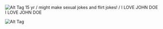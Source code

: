 
![Alt Tag](https://cdn.discordapp.com/attachments/1213284632468918302/1376396153544900628/Sans_titre_350_20250525230641.png?ex=68352c4f&is=6833dacf&hm=68fda0daada131d59ad775fa37c67e45aa984b4cc5b7471ad91cf4507d41bbe3&)
15 yr / might make sexual jokes and flirt jokes! / I LOVE JOHN DOE I LOVE JOHN DOE 



![Alt Tag](https://cdn.discordapp.com/attachments/1020457503328325643/1375985456746860605/image.png?ex=6834ff51&is=6833add1&hm=fe9d22df7907cf3959a3e906b12d6cde77e4e4a9caf2d7844b9095d6cbfe678d&)
